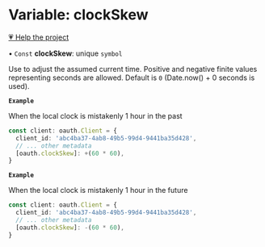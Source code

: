 # Variable: clockSkew

[💗 Help the project](https://github.com/sponsors/panva)

• `Const` **clockSkew**: unique `symbol`

Use to adjust the assumed current time. Positive and negative finite values representing seconds
are allowed. Default is `0` (Date.now() + 0 seconds is used).

**`Example`**

When the local clock is mistakenly 1 hour in the past

```ts
const client: oauth.Client = {
  client_id: 'abc4ba37-4ab8-49b5-99d4-9441ba35d428',
  // ... other metadata
  [oauth.clockSkew]: +(60 * 60),
}
```

**`Example`**

When the local clock is mistakenly 1 hour in the future

```ts
const client: oauth.Client = {
  client_id: 'abc4ba37-4ab8-49b5-99d4-9441ba35d428',
  // ... other metadata
  [oauth.clockSkew]: -(60 * 60),
}
```

